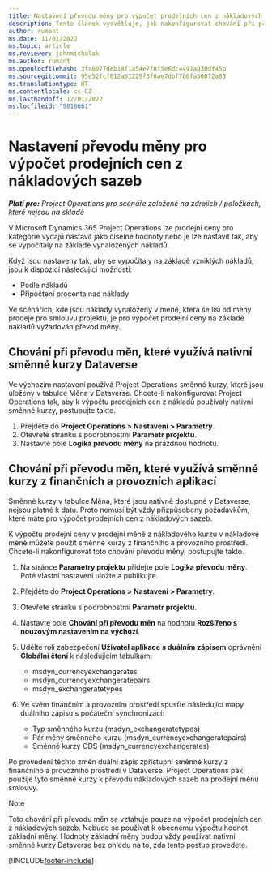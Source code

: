 ```yaml
---
title: Nastavení převodu měny pro výpočet prodejních cen z nákladových sazeb
description: Tento článek vysvětluje, jak nakonfigurovat chování při převodu měny, které bude použito v Microsoft Dynamics 365 Project Operations, když jsou prodejní transakce generovány z nákladových transakcí.
author: rumant
ms.date: 11/01/2022
ms.topic: article
ms.reviewer: johnmichalak
ms.author: rumant
ms.openlocfilehash: 3fa8077deb18f1a54e7f0f5e6dc4491a830df45b
ms.sourcegitcommit: 95e52fcf012a51229f3f6ae7dbf7b0fa56072a85
ms.translationtype: HT
ms.contentlocale: cs-CZ
ms.lasthandoff: 12/01/2022
ms.locfileid: "9816661"
---
```

# <a name="set-up-currency-conversion-to-calculate-sales-prices-from-cost-rates"></a>Nastavení převodu měny pro výpočet prodejních cen z nákladových sazeb

_**Platí pro:** Project Operations pro scénáře založené na zdrojích / položkách, které nejsou na skladě_

V Microsoft Dynamics 365 Project Operations lze prodejní ceny pro kategorie výdajů nastavit jako číselné hodnoty nebo je lze nastavit tak, aby se vypočítaly na základě vynaložených nákladů.

Když jsou nastaveny tak, aby se vypočítaly na základě vzniklých nákladů, jsou k dispozici následující možnosti:

- Podle nákladů
- Připočtení procenta nad náklady

Ve scénářích, kde jsou náklady vynaloženy v měně, která se liší od měny prodeje pro smlouvu projektu, je pro výpočet prodejní ceny na základě nákladů vyžadován převod měny.

## <a name="currency-conversion-behavior-that-uses-native-dataverse-exchange-rates"></a>Chování při převodu měn, které využívá nativní směnné kurzy Dataverse

Ve výchozím nastavení používá Project Operations směnné kurzy, které jsou uloženy v tabulce Měna v Dataverse. Chcete-li nakonfigurovat Project Operations tak, aby k výpočtu prodejních cen z nákladů používaly nativní směnné kurzy, postupujte takto.

1. Přejděte do **Project Operations \> Nastavení \> Parametry**.
1. Otevřete stránku s podrobnostmi **Parametr projektu**.
1. Nastavte pole **Logika převodu měny** na prázdnou hodnotu.

## <a name="currency-conversion-behavior-that-uses-exchange-rates-from-finance-and-operations-apps"></a>Chování při převodu měn, které využívá směnné kurzy z finančních a provozních aplikací

Směnné kurzy v tabulce Měna, které jsou nativně dostupné v Dataverse, nejsou platné k datu. Proto nemusí být vždy přizpůsobeny požadavkům, které máte pro výpočet prodejních cen z nákladových sazeb.

K výpočtu prodejní ceny v prodejní měně z nákladového kurzu v nákladové měně můžete použít směnné kurzy z finančního a provozního prostředí. Chcete-li nakonfigurovat toto chování převodu měny, postupujte takto.

1. Na stránce **Parametry projektu** přidejte pole **Logika převodu měny**. Poté vlastní nastavení uložte a publikujte.
1. Přejděte do **Project Operations \> Nastavení \> Parametry**.
1. Otevřete stránku s podrobnostmi **Parametr projektu**. 
1. Nastavte pole **Chování při převodu měn** na hodnotu **Rozšířeno s nouzovým nastavením na výchozí**.
1. Udělte roli zabezpečení **Uživatel aplikace s duálním zápisem** oprávnění **Globální čtení** k následujícím tabulkám:

    - msdyn\_currencyexchangerates
    - msdyn\_currencyexchangeratepairs
    - msdyn\_exchangeratetypes

1. Ve svém finančním a provozním prostředí spusťte následující mapy duálního zápisu s počáteční synchronizací:

    - Typ směnného kurzu (msdyn\_exchangeratetypes)
    - Pár měny směnného kurzu (msdyn\_currencyexchangeratepairs)
    - Směnné kurzy CDS (msdyn\_currencyexchangerates)

Po provedení těchto změn duální zápis zpřístupní směnné kurzy z finančního a provozního prostředí v Dataverse. Project Operations pak použije tyto směnné kurzy k převodu nákladových sazeb na prodejní měnu smlouvy.

> [!NOTE]
> Toto chování při převodu měn se vztahuje pouze na výpočet prodejních cen z nákladových sazeb. Nebude se používat k obecnému výpočtu hodnot základní měny. Hodnoty základní měny budou vždy používat nativní směnné kurzy Dataverse bez ohledu na to, zda tento postup provedete.

[!INCLUDE[footer-include](../includes/footer-banner.md)]

